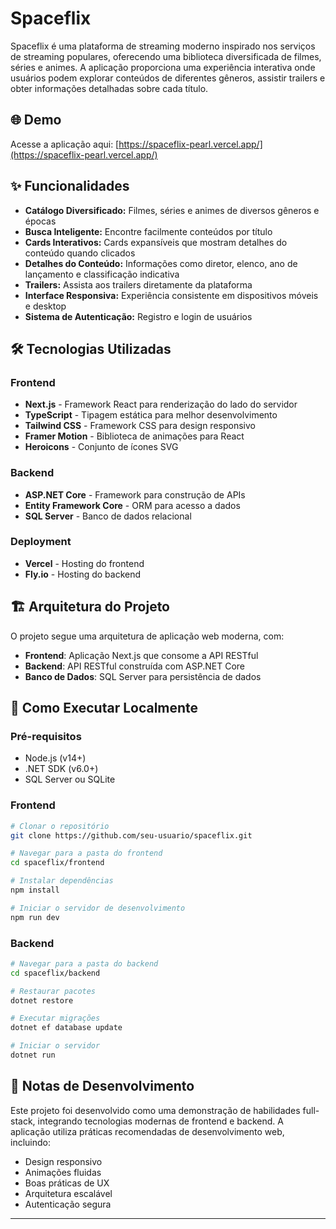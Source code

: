 # Spaceflix

Spaceflix é uma plataforma de streaming moderno inspirado nos serviços de streaming populares, oferecendo uma biblioteca diversificada de filmes, séries e animes. A aplicação proporciona uma experiência interativa onde usuários podem explorar conteúdos de diferentes gêneros, assistir trailers e obter informações detalhadas sobre cada título.

## 🌐 Demo

Acesse a aplicação aqui: [https://spaceflix-pearl.vercel.app/](https://spaceflix-pearl.vercel.app/)

## ✨ Funcionalidades

- **Catálogo Diversificado:** Filmes, séries e animes de diversos gêneros e épocas
- **Busca Inteligente:** Encontre facilmente conteúdos por título
- **Cards Interativos:** Cards expansíveis que mostram detalhes do conteúdo quando clicados
- **Detalhes do Conteúdo:** Informações como diretor, elenco, ano de lançamento e classificação indicativa
- **Trailers:** Assista aos trailers diretamente da plataforma
- **Interface Responsiva:** Experiência consistente em dispositivos móveis e desktop
- **Sistema de Autenticação:** Registro e login de usuários

## 🛠️ Tecnologias Utilizadas

### Frontend

- **Next.js** - Framework React para renderização do lado do servidor
- **TypeScript** - Tipagem estática para melhor desenvolvimento
- **Tailwind CSS** - Framework CSS para design responsivo
- **Framer Motion** - Biblioteca de animações para React
- **Heroicons** - Conjunto de ícones SVG

### Backend

- **ASP.NET Core** - Framework para construção de APIs
- **Entity Framework Core** - ORM para acesso a dados
- **SQL Server** - Banco de dados relacional

### Deployment

- **Vercel** - Hosting do frontend
- **Fly.io** - Hosting do backend

## 🏗️ Arquitetura do Projeto

O projeto segue uma arquitetura de aplicação web moderna, com:

- **Frontend**: Aplicação Next.js que consome a API RESTful
- **Backend**: API RESTful construída com ASP.NET Core
- **Banco de Dados**: SQL Server para persistência de dados

## 🚀 Como Executar Localmente

### Pré-requisitos

- Node.js (v14+)
- .NET SDK (v6.0+)
- SQL Server ou SQLite

### Frontend

```bash
# Clonar o repositório
git clone https://github.com/seu-usuario/spaceflix.git

# Navegar para a pasta do frontend
cd spaceflix/frontend

# Instalar dependências
npm install

# Iniciar o servidor de desenvolvimento
npm run dev
```

### Backend

```bash
# Navegar para a pasta do backend
cd spaceflix/backend

# Restaurar pacotes
dotnet restore

# Executar migrações
dotnet ef database update

# Iniciar o servidor
dotnet run
```

## 📝 Notas de Desenvolvimento

Este projeto foi desenvolvido como uma demonstração de habilidades full-stack, integrando tecnologias modernas de frontend e backend. A aplicação utiliza práticas recomendadas de desenvolvimento web, incluindo:

- Design responsivo
- Animações fluidas
- Boas práticas de UX
- Arquitetura escalável
- Autenticação segura

---

